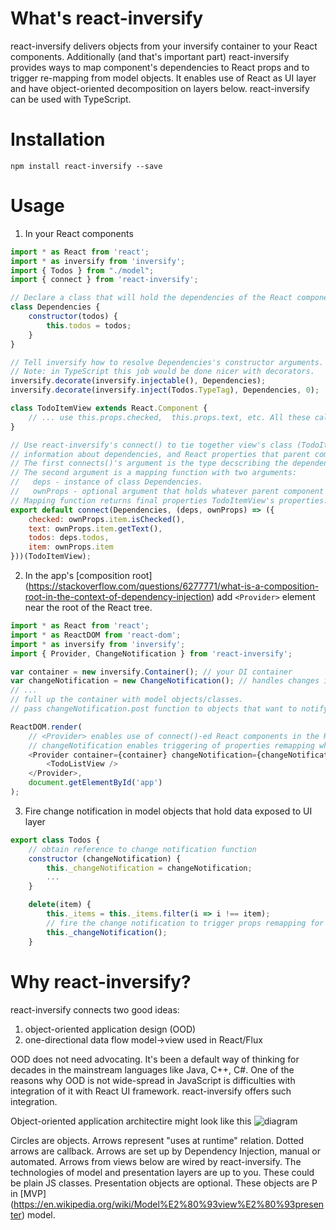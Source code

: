 # What's react-inversify
react-inversify delivers objects from your inversify container to your React components. Additionally (and that's important part) react-inversify provides ways to map component's dependencies to React props and to trigger re-mapping from model objects. It enables use of React as UI layer and have object-oriented decomposition on layers below. react-inversify can be used with TypeScript.

# Installation
``npm install react-inversify --save``

# Usage
1. In your React components
```javascript
import * as React from 'react';
import * as inversify from 'inversify';
import { Todos } from "./model";
import { connect } from 'react-inversify';

// Declare a class that will hold the dependencies of the React component
class Dependencies {
    constructor(todos) {
        this.todos = todos;
    }
}

// Tell inversify how to resolve Dependencies's constructor arguments.
// Note: in TypeScript this job would be done nicer with decorators.
inversify.decorate(inversify.injectable(), Dependencies);
inversify.decorate(inversify.inject(Todos.TypeTag), Dependencies, 0);

class TodoItemView extends React.Component {
    // ... use this.props.checked,  this.props.text, etc. All these calculated by code below.
}

// Use react-inversify's connect() to tie together view's class (TodoItemView), 
// information about dependencies, and React properties that parent component could pass down.
// The first connects()'s argument is the type decscribing the dependencies.
// The second argument is a mapping function with two arguments:
//   deps - instance of class Dependencies.
//   ownProps - optional argument that holds whatever parent component passed as React properties.
// Mapping function returns final properties TodoItemView's properties.
export default connect(Dependencies, (deps, ownProps) => ({
    checked: ownProps.item.isChecked(),
    text: ownProps.item.getText(),
    todos: deps.todos,
    item: ownProps.item
}))(TodoItemView);
```

2. In the app's [composition root] (https://stackoverflow.com/questions/6277771/what-is-a-composition-root-in-the-context-of-dependency-injection) add ``<Provider>`` element near the root of the React tree.
```javascript
import * as React from 'react';
import * as ReactDOM from 'react-dom';
import * as inversify from 'inversify';
import { Provider, ChangeNotification } from 'react-inversify';

var container = new inversify.Container(); // your DI container
var changeNotification = new ChangeNotification(); // handles changes in model objects
// ...
// full up the container with model objects/classes.
// pass changeNotification.post function to objects that want to notify UI about data changes.

ReactDOM.render(
    // <Provider> enables use of connect()-ed React components in the React tree.
    // changeNotification enables triggering of properties remapping when the model changes.
    <Provider container={container} changeNotification={changeNotification}>
        <TodoListView />
    </Provider>,
    document.getElementById('app')
);
```

3. Fire change notification in model objects that hold data exposed to UI layer
```javascript
export class Todos {
    // obtain reference to change notification function
    constructor (changeNotification) {
        this._changeNotification = changeNotification;
        ...
    }

    delete(item) {
        this._items = this._items.filter(i => i !== item);
        // fire the change notification to trigger props remapping for connect()-ed components
        this._changeNotification();
    }
```

# Why react-inversify?
react-inversify connects two good ideas: 
1. object-oriented application design (OOD)
2. one-directional data flow model->view used in React/Flux

OOD does not need advocating. It's been a default way of thinking for decades in the mainstream languages like Java, C++, C#. One of the reasons why OOD is not wide-spread in JavaScript is difficulties with integration of it with React UI framework. react-inversify offers such integration.

Object-oriented application architectire might look like this
![diagram](https://raw.githubusercontent.com/sergey-su/react-inversify/master/doc/react-inversify.png "OOD runtime diagram")

Circles are objects. Arrows represent "uses at runtime" relation. Dotted arrows are callback. Arrows are set up by Dependency Injection, manual or automated. Arrows from views below are wired by react-inversify. The technologies of model and presentation layers are up to you. These could be plain JS classes. Presentation objects are optional. These objects are P in [MVP] (https://en.wikipedia.org/wiki/Model%E2%80%93view%E2%80%93presenter) model.
